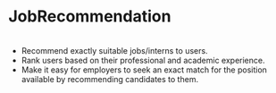 ﻿# JobRecommendation

 <ul>
&nbsp<li>Recommend exactly suitable jobs/interns to users.
&nbsp<li>Rank users based on their professional and academic experience. 
&nbsp<li>Make it easy for employers to seek an exact match for the position available by recommending candidates to  them.
 <ul/>
